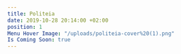 ```yaml
---
title: Politeia
date: 2019-10-28 20:14:00 +02:00
position: 1
Menu Hover Image: "/uploads/politeia-cover%20(1).png"
Is Coming Soon: true
---
```


